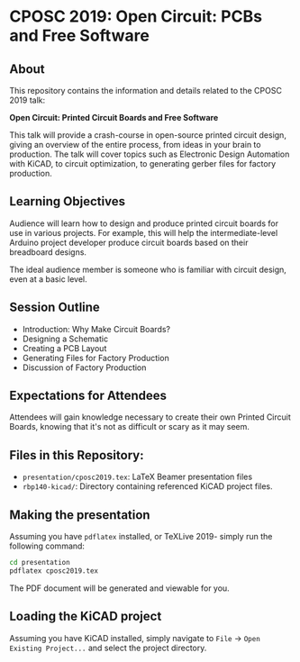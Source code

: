 # CPOSC 2019: Open Circuit: PCBs and Free Software

## About

This repository contains the information and details related to
the CPOSC 2019 talk:

**Open Circuit: Printed Circuit Boards and Free Software**

This talk will provide a crash-course in open-source printed circuit design,
giving an overview of the entire process, from ideas in your brain to production.
The talk will cover topics such as Electronic Design Automation with KiCAD,
to circuit optimization, to generating gerber files for factory production.

## Learning Objectives
Audience will learn how to design and produce printed circuit boards
for use in various projects.
For example, this will help the intermediate-level Arduino project
developer produce circuit boards based on their breadboard designs.

The ideal audience member is someone who is familiar with circuit
design, even at a basic level.

## Session Outline
- Introduction: Why Make Circuit Boards?
- Designing a Schematic
- Creating a PCB Layout
- Generating Files for Factory Production
- Discussion of Factory Production

## Expectations for Attendees
Attendees will gain knowledge necessary to create their own Printed Circuit Boards,
knowing that it's not as difficult or scary as it may seem.

## Files in this Repository:

- `presentation/cposc2019.tex`: LaTeX Beamer presentation files
- `rbp140-kicad/`: Directory containing referenced KiCAD project files.

## Making the presentation

Assuming you have `pdflatex` installed, or TeXLive 2019-
simply run the following command:

```sh
cd presentation
pdflatex cposc2019.tex
```

The PDF document will be generated and viewable for you.

## Loading the KiCAD project

Assuming you have KiCAD installed, simply
navigate to `File` -> `Open Existing Project...` and select the project
directory.
